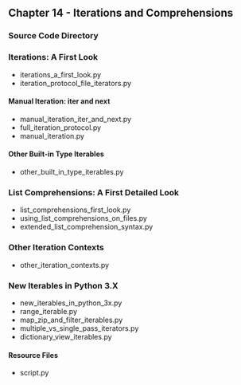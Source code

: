 ## Chapter 14 - Iterations and Comprehensions

### Source Code Directory

### Iterations: A First Look
* iterations\_a\_first\_look.py
* iteration\_protocol\_file\_iterators.py 

#### Manual Iteration: iter and next
* manual\_iteration\_iter\_and\_next.py
* full\_iteration\_protocol.py 
* manual\_iteration.py

#### Other Built-in Type Iterables
* other\_built\_in\_type\_iterables.py

### List Comprehensions: A First Detailed Look
* list\_comprehensions\_first\_look.py 
* using\_list\_comprehensions\_on\_files.py 
* extended\_list\_comprehension\_syntax.py

### Other Iteration Contexts
* other\_iteration\_contexts.py

### New Iterables in Python 3.X
* new\_iterables\_in\_python\_3x.py
* range\_iterable.py 
* map\_zip\_and\_filter\_iterables.py 
* multiple\_vs\_single\_pass\_iterators.py
* dictionary\_view\_iterables.py 

#### Resource Files
* script.py
